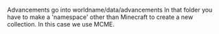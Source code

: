 Advancements go into worldname/data/advancements
In that folder you have to make a 'namespace' other than Minecraft to create a new collection. In this case we use MCME.